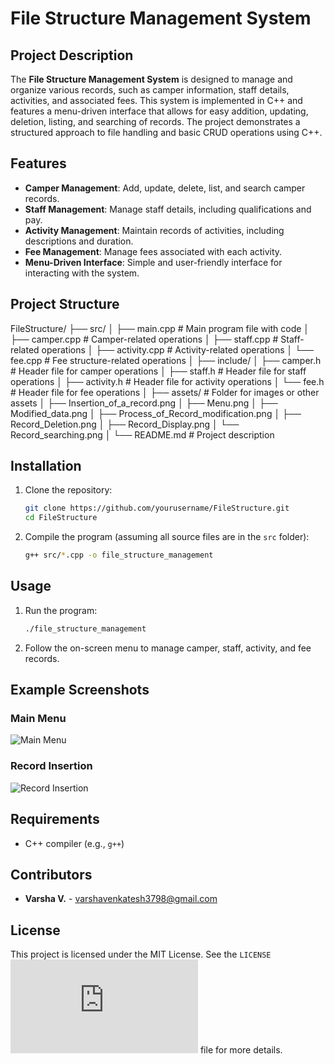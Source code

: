 # File Structure Management System

## Project Description
The **File Structure Management System** is designed to manage and organize various records, such as camper information, staff details, activities, and associated fees. This system is implemented in C++ and features a menu-driven interface that allows for easy addition, updating, deletion, listing, and searching of records. The project demonstrates a structured approach to file handling and basic CRUD operations using C++.

## Features
- **Camper Management**: Add, update, delete, list, and search camper records.
- **Staff Management**: Manage staff details, including qualifications and pay.
- **Activity Management**: Maintain records of activities, including descriptions and duration.
- **Fee Management**: Manage fees associated with each activity.
- **Menu-Driven Interface**: Simple and user-friendly interface for interacting with the system.

## Project Structure
FileStructure/
├── src/
│   ├── main.cpp                # Main program file with code
│   ├── camper.cpp              # Camper-related operations
│   ├── staff.cpp               # Staff-related operations
│   ├── activity.cpp            # Activity-related operations
│   └── fee.cpp                 # Fee structure-related operations
│
├── include/
│   ├── camper.h                # Header file for camper operations
│   ├── staff.h                 # Header file for staff operations
│   ├── activity.h              # Header file for activity operations
│   └── fee.h                   # Header file for fee operations
│
├── assets/                     # Folder for images or other assets
│   ├── Insertion_of_a_record.png
│   ├── Menu.png
│   ├── Modified_data.png
│   ├── Process_of_Record_modification.png
│   ├── Record_Deletion.png
│   ├── Record_Display.png
│   └── Record_searching.png
│
└── README.md                   # Project description

## Installation
1. Clone the repository:
   ```bash
   git clone https://github.com/yourusername/FileStructure.git
   cd FileStructure
2. Compile the program (assuming all source files are in the `src` folder):
   ```bash
   g++ src/*.cpp -o file_structure_management
## Usage
1. Run the program:
   ```bash
   ./file_structure_management
2. Follow the on-screen menu to manage camper, staff, activity, and fee records.

## Example Screenshots
### Main Menu
![Main Menu](assets/Menu.png)

### Record Insertion
![Record Insertion](assets/Insertion_of_a_record.png)

## Requirements
- C++ compiler (e.g., `g++`)

## Contributors

- **Varsha V.** - [varshavenkatesh3798@gmail.com](mailto:varshavenkatesh3798@gmail.com)

## License
This project is licensed under the MIT License. See the `LICENSE`![LICENSE](https://github.com/VarshaVenky/file-structure-project/blob/master/LICENSE.txt) file for more details.
